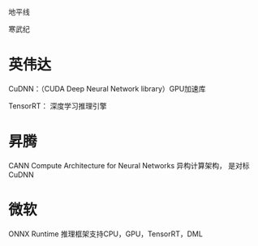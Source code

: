 地平线

寒武纪


# 英伟达
CuDNN：（CUDA Deep Neural Network library）GPU加速库

TensorRT： 深度学习推理引擎


# 昇腾

CANN Compute Architecture for Neural Networks 异构计算架构， 是对标CuDNN

# 微软

ONNX Runtime 推理框架支持CPU，GPU，TensorRT，DML


